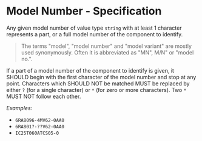 # Model Number - Specification

Any given model number of value type `string` with at least 1 character
represents a part, or a full model number of the component to identify.

> The terms "model", "model number" and "model variant" are mostly used
> synonymously. Often it is abbreviated as "MN", M/N" or "model no.".

If a part of a model number of the component to identify is given, it SHOULD
begin with the first character of the model number and stop at any point.
Characters which SHOULD NOT be matched MUST be replaced by either `?` (for a
single character) or `*` (for zero or more characters). Two `*` MUST NOT follow
each other.

*Examples:*

* `6RA8096-4MV62-0AA0`
* `6RA801?-??V62-0AA0`
* `IC25T060ATCS05-0`
